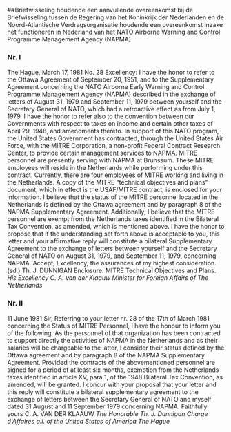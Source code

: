 <meta http-equiv='Content-Type' content='text/html; charset=utf-8' />

##Briefwisseling houdende een aanvullende overeenkomst bij de Briefwisseling tussen de Regering van het Koninkrijk der Nederlanden en de Noord-Atlantische Verdragsorganisatie houdende een overeenkomst inzake het functioneren in Nederland van het NATO Airborne Warning and Control Programme Management Agency (NAPMA)

### Nr.  I  

The Hague, March 17, 1981 No. 28 Excellency: I have the honor to refer to the Ottawa Agreement of September 20, 1951, and to the Supplementary Agreement concerning the NATO Airborne Early Warning and Control Programme Management Agency (NAPMA) described in the exchange of letters of August 31, 1979 and September 11, 1979 between yourself and the Secretary General of NATO, which had a retroactive effect as from July 1, 1979. I have the honor to refer also to the convention between our Governments with respect to taxes on income and certain other taxes of April 29, 1948, and amendments thereto. In support of this NATO program, the United States Government has contracted, through the United States Air Force, with the MITRE Corporation, a non-profit Federal Contract Research Center, to provide certain management services to NAPMA. MITRE personnel are presently serving with NAPMA at Brunssum. These MITRE employees will reside in the Netherlands while performing under this contract. Currently, there are four employees of MITRE working and living in the Netherlands. A copy of the MITRE "technical objectives and plans" document, which in effect is the USAF/MITRE contract, is enclosed for your information. I believe that the status of the MITRE personnel located in the Netherlands is defined by the Ottawa agreement and by paragraph 8 of the NAPMA Supplementary Agreement. Additionally, I believe that the MITRE personnel are exempt from the Netherlands taxes identified in the Bilateral Tax Convention, as amended, which is mentioned above. I have the honor to propose that if the understanding set forth above is acceptable to you, this letter and your affirmative reply will constitute a bilateral Supplementary Agreement to the exchange of letters between yourself and the Secretary General of NATO on August 31, 1979, and September 11, 1979, concerning NAPMA. Accept, Excellency, the assurances of my highest consideration. (sd.) Th. J. DUNNIGAN Enclosure: MITRE Technical Objectives and Plans.  *His Excellency*   *C. A. van der Klaauw*   *Minister for Foreign Affairs of*   *The Netherlands*    

### Nr.  II  

11 June 1981 Sir, Referring to your letter nr. 28 of the 17th of March 1981 concerning the Status of MITRE Personnel, I have the honour to inform you of the following. As the personnel of that organization has been contracted to support directly the activities of NAPMA in the Netherlands and as their salaries will be chargeable to the latter, I consider their status defined by the Ottawa agreement and by paragraph 8 of the NAPMA Supplementary Agreement. Provided the contracts of the abovementioned personnel are signed for a period of at least six months, exemption from the Netherlands taxes identified in article XV, para 1, of the 1948 Bilateral Tax Convention, as amended, will be granted. I concur with your proposal that your letter and this reply will constitute a bilateral supplementary agreement to the exchange of letters between the Secretary General of NATO and myself dated 31 August and 11 September 1979 concerning NAPMA. Faithfully yours C. A. VAN DER KLAAUW  *The Honorable Th. J. Dunnigan*   *Charge d'Affaires a.i. of*   *the United States of America*   *The Hague*    
